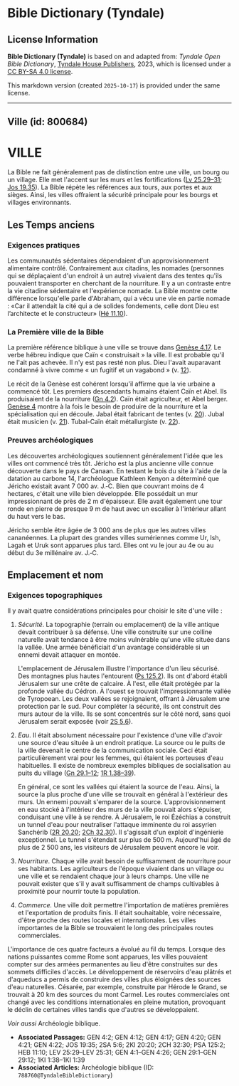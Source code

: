 # Bible Dictionary (Tyndale)

## License Information

**Bible Dictionary (Tyndale)** is based on and adapted from: _Tyndale Open Bible Dictionary_, [Tyndale House Publishers](https://tyndaleopenresources.com/), 2023, which is licensed under a [CC BY-SA 4.0 license](https://creativecommons.org/licenses/by-sa/4.0/legalcode.en).

This markdown version (created `2025-10-17`) is provided under the same license.



--------------------------------

## Ville (id: 800684)

VILLE
=====

La Bible ne fait généralement pas de distinction entre une ville, un bourg ou un village. Elle met l'accent sur les murs et les fortifications ([Lv 25\.29–31](https://ref.ly/Lev25:29-Lev25:31); [Jos 19\.35](https://ref.ly/Josh19:35)). La Bible répète les références aux tours, aux portes et aux sièges. Ainsi, les villes offraient la sécurité principale pour les bourgs et villages environnants.

Les Temps anciens
-----------------

### Exigences pratiques

Les communautés sédentaires dépendaient d'un approvisionnement alimentaire contrôlé. Contrairement aux citadins, les nomades (personnes qui se déplaçaient d'un endroit à un autre) vivaient dans des tentes qu'ils pouvaient transporter en cherchant de la nourriture. Il y a un contraste entre la vie citadine sédentaire et l'expérience nomade. La Bible montre cette différence lorsqu'elle parle d'Abraham, qui a vécu une vie en partie nomade : «Car il attendait la cité qui a de solides fondements, celle dont Dieu est l’architecte et le constructeur» ([Hé 11\.10](https://ref.ly/Heb11:10)).

### La Première ville de la Bible

La première référence biblique à une ville se trouve dans [Genèse 4\.17](https://ref.ly/Gen4:17). Le verbe hébreu indique que Caïn « construisait » la ville. Il est probable qu'il ne l'ait pas achevée. Il n'y est pas resté non plus. Dieu l'avait auparavant condamné à vivre comme « un fugitif et un vagabond » (v. [12](https://ref.ly/Gen4:12)).

Le récit de la Genèse est cohérent lorsqu'il affirme que la vie urbaine a commencé tôt. Les premiers descendants humains étaient Caïn et Abel. Ils produisaient de la nourriture ([Gn 4\.2](https://ref.ly/Gen4:2)). Caïn était agriculteur, et Abel berger. [Genèse 4](https://ref.ly/Gen4:1-Gen4:26) montre à la fois le besoin de produire de la nourriture et la spécialisation qui en découle. Jabal était fabricant de tentes (v. [20](https://ref.ly/Gen4:20)). Jubal était musicien (v. [21](https://ref.ly/Gen4:21)). Tubal\-Caïn était métallurgiste (v. [22](https://ref.ly/Gen4:22)).

### Preuves archéologiques

Les découvertes archéologiques soutiennent généralement l'idée que les villes ont commencé très tôt. Jéricho est la plus ancienne ville connue découverte dans le pays de Canaan. En testant le bois du site à l'aide de la datation au carbone 14, l'archéologue Kathleen Kenyon a déterminé que Jéricho existait avant 7 000 av. J.‑C. Bien que couvrant moins de 4 hectares, c'était une ville bien développée. Elle possédait un mur impressionnant de près de 2 m d'épaisseur. Elle avait également une tour ronde en pierre de presque 9 m de haut avec un escalier à l'intérieur allant du haut vers le bas.

Jéricho semble être âgée de 3 000 ans de plus que les autres villes cananéennes. La plupart des grandes villes sumériennes comme Ur, Ish, Lagah et Uruk sont apparues plus tard. Elles ont vu le jour au 4e ou au début du 3e millénaire av. J.‑C.

Emplacement et nom
------------------

### Exigences topographiques

Il y avait quatre considérations principales pour choisir le site d'une ville :

1. *Sécurité*. La topographie (terrain ou emplacement) de la ville antique devait contribuer à sa défense. Une ville construite sur une colline naturelle avait tendance à être moins vulnérable qu'une ville située dans la vallée. Une armée bénéficiait d'un avantage considérable si un ennemi devait attaquer en montée.

    L'emplacement de Jérusalem illustre l'importance d'un lieu sécurisé. Des montagnes plus hautes l'entourent ([Ps 125\.2](https://ref.ly/Ps125:2)). Ils ont d'abord établi Jérusalem sur une crête de calcaire. À l'est, elle était protégée par la profonde vallée du Cédron. À l'ouest se trouvait l'impressionnante vallée de Tyropoean. Les deux vallées se rejoignaient, offrant à Jérusalem une protection par le sud. Pour compléter la sécurité, ils ont construit des murs autour de la ville. Ils se sont concentrés sur le côté nord, sans quoi Jérusalem serait exposée (voir [2S 5\.6](https://ref.ly/2Sam5:6)).

2. *Eau*. Il était absolument nécessaire pour l'existence d'une ville d'avoir une source d'eau située à un endroit pratique. La source ou le puits de la ville devenait le centre de la communication sociale. Ceci était particulièrement vrai pour les femmes, qui étaient les porteuses d'eau habituelles. Il existe de nombreux exemples bibliques de socialisation au puits du village ([Gn 29\.1–12](https://ref.ly/Gen29:1-Gen29:12); [1R 1\.38–39](https://ref.ly/1Kgs1:38-1Kgs1:39)).

    En général, ce sont les vallées qui étaient la source de l'eau. Ainsi, la source la plus proche d'une ville se trouvait en général à l'extérieur des murs. Un ennemi pouvait s'emparer de la source. L'approvisionnement en eau stocké à l'intérieur des murs de la ville pouvait alors s'épuiser, conduisant une ville à se rendre. À Jérusalem, le roi Ézéchias a construit un tunnel d'eau pour neutraliser l'attaque imminente du roi assyrien Sanchérib ([2R 20\.20](https://ref.ly/2Kgs20:20); [2Ch 32\.30](https://ref.ly/2Chr32:30)). Il s'agissait d'un exploit d'ingénierie exceptionnel. Le tunnel s'étendait sur plus de 500 m. Aujourd'hui âgé de plus de 2 500 ans, les visiteurs de Jérusalem peuvent encore le voir.

3. *Nourriture*. Chaque ville avait besoin de suffisamment de nourriture pour ses habitants. Les agriculteurs de l'époque vivaient dans un village ou une ville et se rendaient chaque jour à leurs champs. Une ville ne pouvait exister que s'il y avait suffisamment de champs cultivables à proximité pour nourrir toute la population.
4. *Commerce.* Une ville doit permettre l'importation de matières premières et l'exportation de produits finis. Il était souhaitable, voire nécessaire, d'être proche des routes locales et internationales. Les villes importantes de la Bible se trouvaient le long des principales routes commerciales.

L'importance de ces quatre facteurs a évolué au fil du temps. Lorsque des nations puissantes comme Rome sont apparues, les villes pouvaient compter sur des armées permanentes au lieu d'être construites sur des sommets difficiles d'accès. Le développement de réservoirs d'eau plâtrés et d'aqueducs a permis de construire des villes plus éloignées des sources d'eau naturelles. Césarée, par exemple, construite par Hérode le Grand, se trouvait à 20 km des sources du mont Carmel. Les routes commerciales ont changé avec les conditions internationales en pleine mutation, provoquant le déclin de certaines villes tandis que d'autres se développaient.

*Voir aussi* Archéologie biblique.

* **Associated Passages:** GEN 4:2; GEN 4:12; GEN 4:17; GEN 4:20; GEN 4:21; GEN 4:22; JOS 19:35; 2SA 5:6; 2KI 20:20; 2CH 32:30; PSA 125:2; HEB 11:10; LEV 25:29–LEV 25:31; GEN 4:1–GEN 4:26; GEN 29:1–GEN 29:12; 1KI 1:38–1KI 1:39
* **Associated Articles:** Archéologie biblique (ID: `788760@TyndaleBibleDictionary`)

